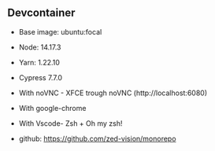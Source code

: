 ## Devcontainer

- Base image: ubuntu:focal
- Node: 14.17.3
- Yarn: 1.22.10
- Cypress 7.7.0
- With noVNC - XFCE trough noVNC (http://localhost:6080)
- With google-chrome
- With Vscode- Zsh + Oh my zsh!

- github: https://github.com/zed-vision/monorepo
